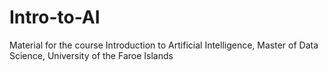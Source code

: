 # Intro-to-AI
Material for the course Introduction to Artificial Intelligence, Master of Data Science, University of the Faroe Islands
